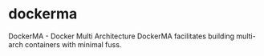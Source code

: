# dockerma

DockerMA - Docker Multi Architecture
DockerMA facilitates building multi-arch containers with minimal fuss.